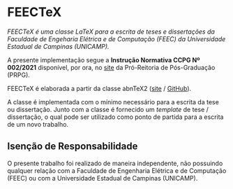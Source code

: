 # FEECTeX

_FEECTeX é uma classe LaTeX para a escrita de teses e dissertações da Faculdade de Engeharia Elétrica e de Computação (FEEC) da Universidade Estadual de Campinas (UNICAMP)._

A presente implementação segue a **Instrução Normativa CCPG Nº 002/2021** disponível, por ora, no [site](https://www.prpg.unicamp.br/documentos-e-normas/normas/instrucoes-normativas/) da Pró-Reitoria de Pós-Graduação (PRPG).

FEECTeX é elaborada a partir da classe abnTeX2 ([site](https://www.abntex.net.br) / [GitHub](https://www.github.com/abntex)).

A classe é implementada com o mínimo necessário para a escrita da tese ou dissertação. Junto com a classe é fornecido um _template_ de tese / dissertação, o qual pode ser utilizado como ponto de partida para a escrita de um novo trabalho.

## Isenção de Responsabilidade

O presente trabalho foi realizado de maneira independente, não possuindo qualquer relação com a Faculdade de Engenharia Elétrica e de Computação (FEEC) ou com a Universidade Estadual de Campinas (UNICAMP).
